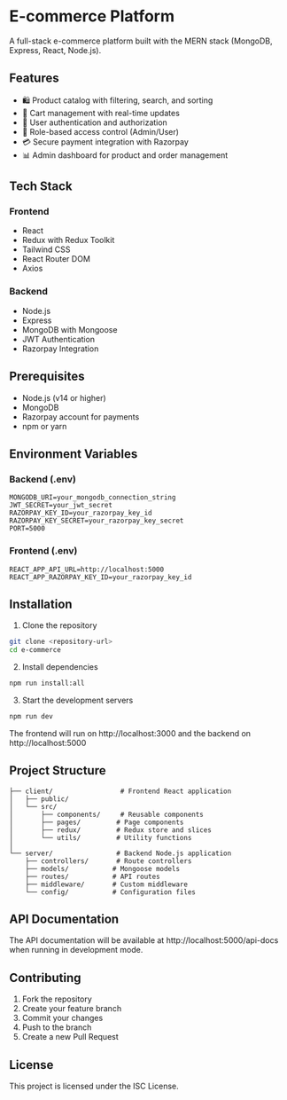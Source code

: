 # E-commerce Platform

A full-stack e-commerce platform built with the MERN stack (MongoDB, Express, React, Node.js).

## Features

- 🛍️ Product catalog with filtering, search, and sorting
- 🛒 Cart management with real-time updates
- 👤 User authentication and authorization
- 🔐 Role-based access control (Admin/User)
- 💳 Secure payment integration with Razorpay
- 📊 Admin dashboard for product and order management

## Tech Stack

### Frontend
- React
- Redux with Redux Toolkit
- Tailwind CSS
- React Router DOM
- Axios

### Backend
- Node.js
- Express
- MongoDB with Mongoose
- JWT Authentication
- Razorpay Integration

## Prerequisites

- Node.js (v14 or higher)
- MongoDB
- Razorpay account for payments
- npm or yarn

## Environment Variables

### Backend (.env)
```
MONGODB_URI=your_mongodb_connection_string
JWT_SECRET=your_jwt_secret
RAZORPAY_KEY_ID=your_razorpay_key_id
RAZORPAY_KEY_SECRET=your_razorpay_key_secret
PORT=5000
```

### Frontend (.env)
```
REACT_APP_API_URL=http://localhost:5000
REACT_APP_RAZORPAY_KEY_ID=your_razorpay_key_id
```

## Installation

1. Clone the repository
```bash
git clone <repository-url>
cd e-commerce
```

2. Install dependencies
```bash
npm run install:all
```

3. Start the development servers
```bash
npm run dev
```

The frontend will run on http://localhost:3000 and the backend on http://localhost:5000

## Project Structure

```
├── client/                 # Frontend React application
│   ├── public/
│   └── src/
│       ├── components/     # Reusable components
│       ├── pages/         # Page components
│       ├── redux/         # Redux store and slices
│       └── utils/         # Utility functions
│
└── server/                # Backend Node.js application
    ├── controllers/       # Route controllers
    ├── models/           # Mongoose models
    ├── routes/           # API routes
    ├── middleware/       # Custom middleware
    └── config/           # Configuration files
```

## API Documentation

The API documentation will be available at http://localhost:5000/api-docs when running in development mode.

## Contributing

1. Fork the repository
2. Create your feature branch
3. Commit your changes
4. Push to the branch
5. Create a new Pull Request

## License

This project is licensed under the ISC License. 